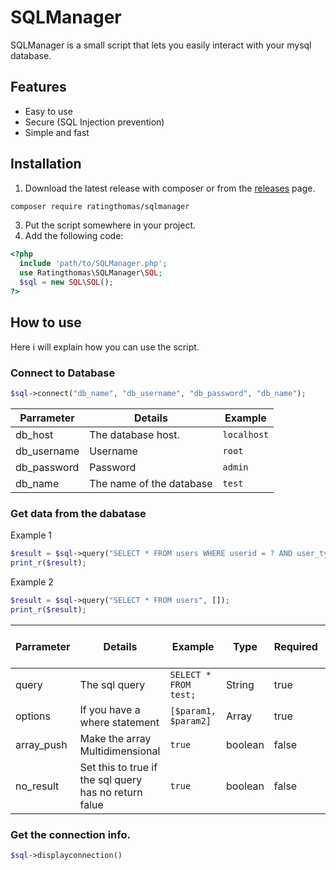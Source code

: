 # SQLManager
SQLManager is a small script that lets you easily interact with your mysql database.

## Features
- Easy to use
- Secure (SQL Injection prevention)
- Simple and fast

## Installation
1. Download the latest release with composer or from the [releases](https://github.com/Ratingthomas/sqlmanager/releases) page.
```sh
composer require ratingthomas/sqlmanager
```
3. Put the script somewhere in your project.
4. Add the following code:
```php
<?php
  include 'path/to/SQLManager.php';
  use Ratingthomas\SQLManager\SQL;
  $sql = new SQL\SQL();
?>
```

## How to use
Here i will explain how you can use the script.

### Connect to Database
```php
$sql->connect("db_name", "db_username", "db_password", "db_name");
```
| Parrameter  | Details                  | Example     |
|-------------|--------------------------|-------------|
| db_host     | The database host.       | `localhost` |
| db_username | Username                 | `root`      |
| db_password | Password                 | `admin`     |
| db_name     | The name of the database | `test`      |

### Get data from the dabatase
Example 1
```php
$result = $sql->query("SELECT * FROM users WHERE userid = ? AND user_type = ?", ['1', 'superadmin'], true);
print_r($result);
```
Example 2
```php
$result = $sql->query("SELECT * FROM users", []);
print_r($result);
```
| Parrameter | Details                                              | Example               | Type    | Required | Can be empty |
|------------|------------------------------------------------------|-----------------------|---------|----------|--------------|
| query      | The sql query                                        | `SELECT * FROM test;` | String  | true     | False        |
| options    | If you have a where statement                        | `[$param1, $param2]`  | Array   | true     | true         |
| array_push | Make the array Multidimensional                      | `true`                | boolean | false    | true         |
| no_result | Set this to true if the sql query has no return falue | `true`                | boolean | false    | true         |

### Get the connection info.
```php
$sql->displayconnection()
```
